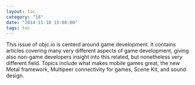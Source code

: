 ```yaml
---
layout: toc
category: "18"
date: "2014-11-10 13:00:00"
tags: toc
---
```


This issue of objc.io is centerd around game development. It contains articles covering many very different aspects of game development, giving also non-game developers insight into this related, but nonetheless very different field. Topics include what makes mobile games great, the new Metal framework, Multipeer connectivity for games, Scene Kit, and sound design.